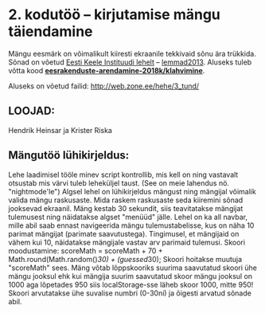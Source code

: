 # 2. kodutöö – kirjutamise mängu täiendamine

Mängu eesmärk on võimalikult kiiresti ekraanile tekkivaid sõnu ära trükkida. Sõnad on võetud [Eesti Keele Instituudi lehelt](http://www.eki.ee/tarkvara/wordlist/) – [lemmad2013](http://www.eki.ee/tarkvara/wordlist/lemmad2013.txt). Aluseks tuleb võtta kood **[eesrakenduste-arendamine-2018k/klahvimine](https://github.com/eesrakenduste-arendamine-2018k/klahvimine)**. 

Aluseks on võetud failid: http://web.zone.ee/hehe/3_tund/
## LOOJAD:
Hendrik Heinsar ja Krister Riska

## Mängutöö lühikirjeldus:
Lehe laadimisel tööle minev script kontrollib, mis kell on ning vastavalt otsustab mis värvi tuleb leheküljel taust. (See on meie lahendus nö. "nightmode'le")
Algsel lehel on lühikirjeldus mängust ning mängijal võimalik valida mängu raskusaste. Mida raskem raskusaste seda kiiremini sõnad jooksevad ekraanil. Mäng kestab 30 sekundit, siis teavitatakse mängijat tulemusest ning näidatakse algset "menüüd" jälle. Lehel on ka all navbar, mille abil saab ennast navigeerida mängu tulemustabelisse, kus on näha 10 parimat mängijat (parimate saavutustega). Tingimusel, et mängijaid on vähem kui 10, näidatakse mängijale vastav arv parimaid tulemusi.
Skoori moodustamine:
scoreMath = scoreMath + 70 + Math.round(Math.random()*30) + (guessed*30);
Skoori hoitakse muutuja "scoreMath" sees. 
Mäng võtab lõppskooriks suurima saavutatud skoori ühe mängu jooksul ehk kui mängija suurim saavutatud skoor mängu jooksul on 1000 aga lõpetades 950 siis localStorage-sse läheb skoor 1000, mitte 950!
Skoori arvutatakse ühe suvalise numbri (0-30ni) ja õigesti arvatud sõnade abil.
